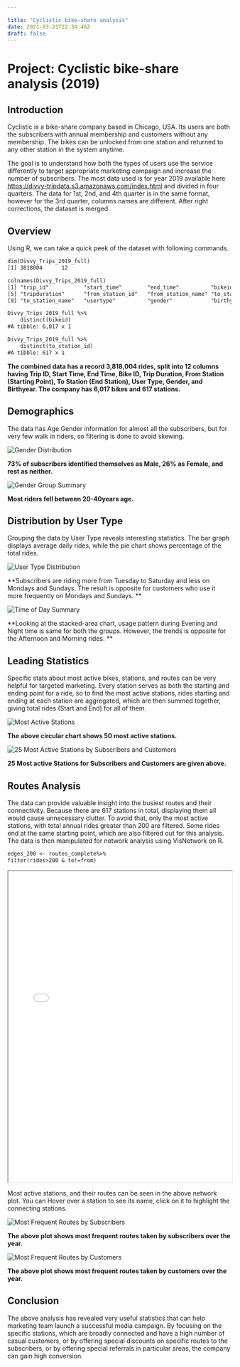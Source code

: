 ```yaml
---

title: "Cyclistic bike-share analysis"
date: 2021-03-21T22:34:46Z
draft: false
---
```


# Project: Cyclistic bike-share analysis (2019)
## Introduction

Cyclistic is a bike-share company based in Chicago, USA. Its users are both the subscribers with annual membership and customers without any membership. The bikes can be unlocked from one station and returned to any other station in the system anytime. 

The goal is to understand how both the types of users use the service differently to target appropriate marketing campaign and increase the number of subscribers. The most data  used is for year 2019 available here https://divvy-tripdata.s3.amazonaws.com/index.html and divided in four quarters. The data for 1st, 2nd, and 4th quarter is in the same format, however for the 3rd quarter, columns names are different. After right corrections, the dataset is merged.  

## Overview

Using R, we can take a quick peek of the dataset with following commands. 

```rst
dim(Divvy_Trips_2019_full)
[1] 3818004      12
```

```rst
colnames(Divvy_Trips_2019_full)
[1] "trip_id"           "start_time"        "end_time"          "bikeid"           
[5] "tripduration"      "from_station_id"   "from_station_name" "to_station_id"    
[9] "to_station_name"   "usertype"          "gender"            "birthyear"
```

```rst
Divvy_Trips_2019_full %>% 
	distinct(bikeid)
#A tibble: 6,017 x 1
```

```rst
Divvy_Trips_2019_full %>% 
	distinct(to_station_id)
#A tibble: 617 x 1
```

**The combined data has a record 3,818,004 rides, split into 12 columns having Trip ID, Start Time, End Time, Bike ID, Trip Duration, From Station (Starting Point), To Station (End Station), User Type, Gender, and Birthyear. The company has 6,017 bikes and 617 stations.**

## Demographics

The data has Age Gender information for almost all the subscribers, but for very few walk in riders, so filtering is done to avoid skewing. 

![Gender Distribution](research/DIVVY_Bike_Sharing_2019/Gender_Summary.png)

**73% of subscribers identified themselves as Male, 26% as Female, and rest as neither.**





![Gender Group Summary](research/DIVVY_Bike_Sharing_2019/age_rides_summary.png)

**Most riders fell between 20-40years age.**

## Distribution by User Type

Grouping the data by User Type reveals interesting statistics. The bar graph displays average daily rides, while the pie chart shows percentage of the total rides.

![User Type Distribution](research/DIVVY_Bike_Sharing_2019/user_type_daily_distribution.png)

**Subscribers are riding more from Tuesday to Saturday and less on Mondays and Sundays. The result is opposite for customers who use it more frequently on Mondays and Sundays.  **

![Time of Day Summary](research/DIVVY_Bike_Sharing_2019/time_day_summary.png)

**Looking at the stacked-area chart, usage pattern during Evening and Night time is same for both the groups. However,  the trends is opposite for the Afternoon and Morning rides. **

## Leading Statistics

Specific stats about most active bikes, stations, and routes can be very helpful for targeted marketing. Every station serves as both the starting and ending point for a ride, so to find the most active stations, rides starting and ending at each station are aggregated, which are then summed together, giving total rides (Start and End) for all of them. 

![Most Active Stations](research/DIVVY_Bike_Sharing_2019/top_stations_circplot.png)

**The above circular chart shows 50 most active stations.**

![25 Most Active Stations by Subscribers and Customers](research/DIVVY_Bike_Sharing_2019/top_stations_comb_bar.png)

**25 Most active Stations for Subscribers and Customers are given above.**

## Routes Analysis

The data can provide valuable insight into the busiest routes and their connectivity. Because there are 617 stations in total, displaying them all would cause unnecessary clutter. To avoid that, only the most active stations, with total annual rides greater than 200 are filtered. Some rides end at the same starting point, which are also filtered out for this analysis. The data is then manipulated for network analysis using VisNetwork on R.

```rst
edges_200 <- routes_complete%>% 
filter(rides>200 & to!=from)
```

<iframe seamless src="research/DIVVY_Bike_Sharing_2019/network.html" width="100%" height="700"></iframe>

Most active stations, and their routes can be seen in the above network plot. You can Hover over a station to see its name, click on it to highlight the connecting stations.

![Most Frequent Routes by Subscribers](research/DIVVY_Bike_Sharing_2019/Most_Frequent_Routes_by_Subscribers.png) 

**The above plot shows most frequent routes taken by subscribers over the year.**

![Most Frequent Routes by Customers](research/DIVVY_Bike_Sharing_2019/Most_Frequent_Routes_by_Customers.png)

**The above plot shows most frequent routes taken by customers over the year.**

## Conclusion

The above analysis has revealed very useful statistics that can help marketing team launch a successful media campaign. By focusing on the specific stations, which are broadly connected and have a high number of casual customers, or by offering special discounts on specific routes to the subscribers, or by offering special referrals in particular areas, the company can gain high conversion.

